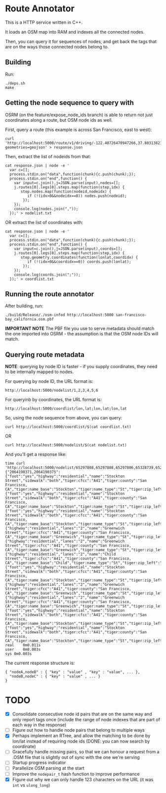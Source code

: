 # Route Annotator

This is a HTTP service written in C++.

It loads an OSM map into RAM and indexes all the connected nodes.

Then, you can query it for sequences of nodes, and get back the tags that are on the ways those connected nodes belong to.

## Building

Run:

```
./deps.sh
make
```

## Getting the node sequence to query with

OSRM (on the feature/expose_node_ids branch) is able to return not just coordinates along a route, but OSM node ids as well.

First, query a route (this example is across San Francisco, east to west):

```
curl 'http://localhost:5000/route/v1/driving/-122.40726470947266,37.80313821864871;-122.48657226562499,37.76922210201122?geometries=geojson' > response.json
```

Then, extract the list of nodeids from that:

```
cat response.json | node -e '
  var c=[]; 
  process.stdin.on("data",function(chunk){c.push(chunk);}); 
  process.stdin.on("end",function() { 
    var input=c.join(),j=JSON.parse(input),nodes=[]; 
    j.routes[0].legs[0].steps.map(function(step,idx) { 
       step.nodes.map(function(nodeid,nodeidx) { 
          if (!(idx>0&&nodeidx==0)) nodes.push(nodeid); 
        }); 
    }); 
    console.log(nodes.join(",")); 
  });' > nodelist.txt
```

OR extract the list of coordinates with:

```
cat response.json | node -e '
  var c=[]; 
  process.stdin.on("data",function(chunk){c.push(chunk);}); 
  process.stdin.on("end",function() { 
    var input=c.join(),j=JSON.parse(input),coords=[]; 
    j.routes[0].legs[0].steps.map(function(step,idx) { 
       step.geometry.coordinates(function(lonlat,coordidx) { 
          if (!(idx>0&&coordidx==0)) coords.push(lonlat); 
        }); 
    }); 
    console.log(coords.join(";")); 
  });' > coordlist.txt
```

## Running the route annotator

After building, run:

`./build/Release/./osm-infod http://localhost:5000 san-francisco-bay_california.osm.pbf`

**IMPORTANT NOTE**  The PBF file you use to serve metadata should match the one imported into OSRM - the assumption is that the OSM node IDs will match.


## Querying route metadata

**NOTE**: querying by node ID is faster - if you supply coordinates, they need to be internally mapped to nodes.

For querying by node ID, the URL format is:

  `http://localhost:5000/nodelist/1,2,3,4,5,6`

For queryinb by coordinates, the URL format is:

  `http://localhost:5000/coordlist/lon,lat;lon,lat;lon,lat`

So, using the node sequence from above, you can query:

  `curl http://localhost:5000/coordlist/$(cat coordlist.txt)`

OR

  `curl http://localhost:5000/nodelist/$(cat nodelist.txt)`

And you'll get a response like:

```
time curl 'http://localhost:5000/nodelist/65297808,65297808,65297806,65328739,65293860,65336067,65336069,65371307,65322658,2064190371,2064190375,2064190386,65312651'
{"2064190371,2064190375":{"foot":"yes","highway":"residential","name":"Stockton Street","sidewalk":"both","tiger:cfcc":"A41","tiger:county":"San Francisco, CA","tiger:name_base":"Stockton","tiger:name_type":"St","tiger:zip_left":"94133","tiger:zip_right":"94133"},"2064190375,2064190386":{"foot":"yes","highway":"residential","name":"Stockton Street","sidewalk":"both","tiger:cfcc":"A41","tiger:county":"San Francisco, CA","tiger:name_base":"Stockton","tiger:name_type":"St","tiger:zip_left":"94133","tiger:zip_right":"94133"},"2064190386,65312651":{"foot":"yes","highway":"residential","name":"Stockton Street","sidewalk":"both","tiger:cfcc":"A41","tiger:county":"San Francisco, CA","tiger:name_base":"Stockton","tiger:name_type":"St","tiger:zip_left":"94133","tiger:zip_right":"94133"},"65293860,65336067":{"highway":"residential","lanes":"2","name":"Greenwich Street","tiger:cfcc":"A41","tiger:county":"San Francisco, CA","tiger:name_base":"Greenwich","tiger:name_type":"St","tiger:zip_left":"94123","tiger:zip_right":"94123"},"65297806,65328739":{"highway":"residential","lanes":"2","name":"Greenwich Street","tiger:cfcc":"A41","tiger:county":"San Francisco, CA","tiger:name_base":"Greenwich","tiger:name_type":"St","tiger:zip_left":"94123","tiger:zip_right":"94123"},"65297808,65297806":{"highway":"residential","lanes":"2","name":"Child Street","tiger:cfcc":"A41","tiger:county":"San Francisco, CA","tiger:name_base":"Child","tiger:name_type":"St","tiger:zip_left":"94133","tiger:zip_left_1":"94133","tiger:zip_right":"94133"},"65322658,2064190371":{"foot":"yes","highway":"residential","name":"Stockton Street","sidewalk":"both","tiger:cfcc":"A41","tiger:county":"San Francisco, CA","tiger:name_base":"Stockton","tiger:name_type":"St","tiger:zip_left":"94133","tiger:zip_right":"94133"},"65328739,65293860":{"highway":"residential","lanes":"2","name":"Greenwich Street","tiger:cfcc":"A41","tiger:county":"San Francisco, CA","tiger:name_base":"Greenwich","tiger:name_type":"St","tiger:zip_left":"94123","tiger:zip_right":"94123"},"65336067,65336069":{"highway":"residential","lanes":"2","name":"Greenwich Street","tiger:cfcc":"A41","tiger:county":"San Francisco, CA","tiger:name_base":"Greenwich","tiger:name_type":"St","tiger:zip_left":"94123","tiger:zip_right":"94123"},"65336069,65371307":{"foot":"yes","highway":"residential","name":"Stockton Street","sidewalk":"both","tiger:cfcc":"A41","tiger:county":"San Francisco, CA","tiger:name_base":"Stockton","tiger:name_type":"St","tiger:zip_left":"94133","tiger:zip_right":"94133"},"65371307,65322658":{"foot":"yes","highway":"residential","name":"Stockton Street","sidewalk":"both","tiger:cfcc":"A41","tiger:county":"San Francisco, CA","tiger:name_base":"Stockton","tiger:name_type":"St","tiger:zip_left":"94133","tiger:zip_right":"94133"}}
real	0m0.011s
user	0m0.003s
sys	0m0.003s
```

The current response structure is:

```
{ "nodeA,nodeB" : { "key" : "value" , "key" : "value", ... },
  "nodeB,nodeC" : { "key" : "value" , ... }
}
```

# TODO
  - [x] Consolidate consecutive node id pairs that are on the same way and only report tags once (include the range of node indexes that are part of each way in the response)
  - [ ] Figure out how to handle node pairs that belong to multiple ways
  - [x] Perhaps implement an RTree, and allow the matching to be done by lon/lat instead of requiring node ids (DONE: you can now search by coordinate)
  - [ ] Gracefully handle missing pairs, so that we can honour a request from a .OSM file that is slightly out of sync with the one we're serving
  - [ ] Startup progress indicator
  - [ ] Parallelize OSM parsing at the start
  - [ ] Improve the `nodepair_t` hash function to improve performance
  - [x] Figure out why we can only handle 123 characters on the URL (it was `int` vs `ulong_long`)
